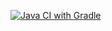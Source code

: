 [![Java CI with Gradle](https://github.com/Aijamal94/CashBackHackService/actions/workflows/gradle.yml/badge.svg)](https://github.com/Aijamal94/CashBackHackService/actions/workflows/gradle.yml)
